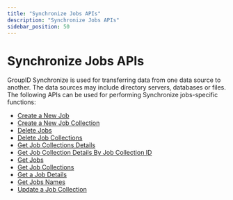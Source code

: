 ```yaml
---
title: "Synchronize Jobs APIs"
description: "Synchronize Jobs APIs"
sidebar_position: 50
---
```


# Synchronize Jobs APIs

GroupID Synchronize is used for transferring data from one data source to another. The data sources
may include directory servers, databases or files. The following APIs can be used for performing
Synchronize jobs-specific functions:

- [Create a New Job](/docs/directorymanager/11.0/APIs/jobs/createjob.md)
- [Create a New Job Collection](/docs/directorymanager/11.0/APIs/jobs/createnewjobcollection.md)
- [Delete Jobs](/docs/directorymanager/11.0/APIs/jobs/deletejob.md)
- [Delete Job Collections](/docs/directorymanager/11.0/APIs/jobs/deletejobcollections.md)
- [Get Job Collections Details](/docs/directorymanager/11.0/APIs/jobs/getcollectionsdetails.md)
- [Get Job Collection Details By Job Collection ID](/docs/directorymanager/11.0/APIs/jobs/getjcdetailsbyjcid.md)
- [Get Jobs](/docs/directorymanager/11.0/APIs/jobs/getjobs.md)
- [Get Job Collections](/docs/directorymanager/11.0/APIs/jobs/getjobcollections.md)
- [Get a Job Details](/docs/directorymanager/11.0/APIs/jobs/getjobsdetails.md)
- [Get Jobs Names ](/docs/directorymanager/11.0/APIs/jobs/getjobsname.md)
- [Update a Job Collection](/docs/directorymanager/11.0/APIs/jobs/updatjobcollection.md)
